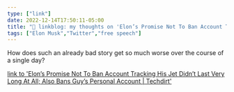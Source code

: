 ```yaml
---
type: ["link"]
date: 2022-12-14T17:50:11-05:00
title: "🔗 linkblog: my thoughts on 'Elon’s Promise Not To Ban Account Tracking His Jet Didn’t Last Very Long At All; Also Bans Guy’s Personal Account | Techdirt'"
tags: ["Elon Musk","Twitter","free speech"]
---
```

How does such an already bad story get so much worse over the course of a single day?  
 

[link to 'Elon’s Promise Not To Ban Account Tracking His Jet Didn’t Last Very Long At All; Also Bans Guy’s Personal Account | Techdirt'](https://www.techdirt.com/2022/12/14/elons-promise-not-to-ban-account-tracking-his-jet-didnt-last-very-long-at-all-also-bans-guys-personal-account/)
